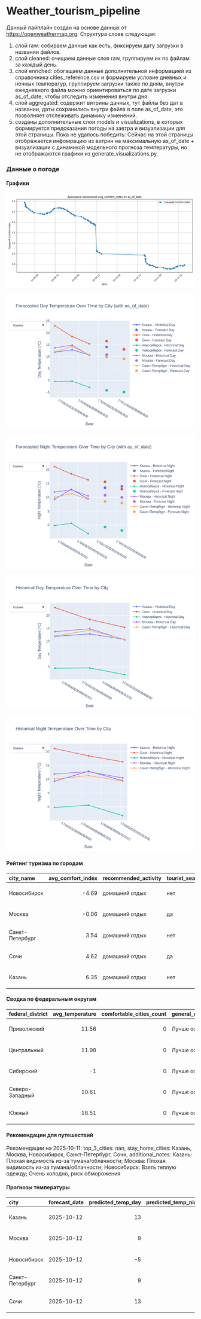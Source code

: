 # Weather_tourism_pipeline
Данный пайплайн создан на основе данных от https://openweathermap.org.
Структура слоев следующая:
  1) слой raw: 
  собираем данные как есть, фиксируем дату загрузки в названии файлов.
  2) слой cleaned:
  очищаем данные слоя raw, группируем их по файлам за каждый день.
  3) слой enriched:
  обогащаем данные дополнительной информацией из справочника cities_reference.csv и формируем условие дневных и ночных температур,
  группируем загрузки также по дням, внутри ежедневного файла можно ориентироваться по дате загрузки as_of_date, чтобы отследить изменения внутри дня.
  4) слой aggregated:
   содержит витрины данных, тут файлы без дат в названии, даты сохранились внутри файла в поле as_of_date, это позволняет отслеживать динамику изменений.
  6) созданы дополнительные слои models и visualizations, в которых формируется предсказания погоды на завтра и визуализации для этой страницы.
  Пока не удалось победить: Сейчас на этой страницы отображается инфомрацию из витрин на максимальную as_of_date + визуализации с динамикой модельного прогноза температуры, 
  но не отображаются графики из generate_visualizations.py.
<!-- WEATHER DATA START -->
### Данные о погоде

#### Графики
![Comfort Index Trend](data/visualizations/comfort_index_trend.png)

![Forecasted Day Temperature](data/visualizations/forecasted_day_temperature.png)

![Forecasted Night Temperature](data/visualizations/forecasted_night_temperature.png)

![Historical Day Temperature](data/visualizations/historical_day_temperature.png)

![Historical Night Temperature](data/visualizations/historical_night_temperature.png)

#### Рейтинг туризма по городам
| city_name       |   avg_comfort_index | recommended_activity   | tourist_season_match   | tourism_season   | tour_recommendation       | as_of_date          |
|:----------------|--------------------:|:-----------------------|:-----------------------|:-----------------|:--------------------------|:--------------------|
| Новосибирск     |               -4.69 | домашний отдых         | нет                    | Июнь-Август      | домашний отдых вне сезона | 2025-10-11 15:28:00 |
| Москва          |               -0.06 | домашний отдых         | да                     | Круглогодично    | домашний отдых в сезон    | 2025-10-11 15:28:00 |
| Санкт-Петербург |                3.54 | домашний отдых         | нет                    | Май-Сентябрь     | домашний отдых вне сезона | 2025-10-11 15:28:00 |
| Сочи            |                4.62 | домашний отдых         | да                     | Май-Октябрь      | домашний отдых в сезон    | 2025-10-11 15:28:00 |
| Казань          |                6.35 | домашний отдых         | нет                    | Май-Сентябрь     | домашний отдых вне сезона | 2025-10-11 15:28:00 |

#### Сводка по федеральным округам
| federal_district   |   avg_temperature |   comfortable_cities_count | general_recommendation   | as_of_date          |
|:-------------------|------------------:|---------------------------:|:-------------------------|:--------------------|
| Приволжский        |             11.56 |                          0 | Лучше остаться дома      | 2025-10-11 15:28:00 |
| Центральный        |             11.98 |                          0 | Лучше остаться дома      | 2025-10-11 15:28:00 |
| Сибирский          |             -1    |                          0 | Лучше остаться дома      | 2025-10-11 15:28:00 |
| Северо-Западный    |             10.61 |                          0 | Лучше остаться дома      | 2025-10-11 15:28:00 |
| Южный              |             18.51 |                          0 | Лучше остаться дома      | 2025-10-11 15:28:00 |

#### Рекомендации для путешествий
Рекомендации на 2025-10-11: top_3_cities: nan, stay_home_cities: Казань, Москва, Новосибирск, Санкт-Петербург, Сочи, additional_notes: Казань: Плохая видимость из-за тумана/облачности; Москва: Плохая видимость из-за тумана/облачности; Новосибирск: Взять теплую одежду; Очень холодно, риск обморожения

#### Прогнозы температуры
| city            | forecast_date   |   predicted_temp_day |   predicted_temp_night | model_type       | as_of_date          |
|:----------------|:----------------|---------------------:|-----------------------:|:-----------------|:--------------------|
| Казань          | 2025-10-12      |                   13 |                     14 | LinearRegression | 2025-10-11 15:28:50 |
| Москва          | 2025-10-12      |                    9 |                     10 | LinearRegression | 2025-10-11 15:28:50 |
| Новосибирск     | 2025-10-12      |                   -5 |                     -2 | LinearRegression | 2025-10-11 15:28:50 |
| Санкт-Петербург | 2025-10-12      |                    9 |                      8 | LinearRegression | 2025-10-11 15:28:50 |
| Сочи            | 2025-10-12      |                   13 |                     13 | LinearRegression | 2025-10-11 15:28:50 |


<!-- WEATHER DATA END -->
